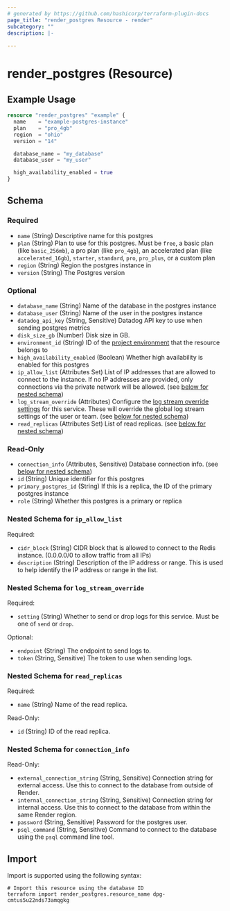 ```yaml
---
# generated by https://github.com/hashicorp/terraform-plugin-docs
page_title: "render_postgres Resource - render"
subcategory: ""
description: |-
  
---
```


# render_postgres (Resource)



## Example Usage

```terraform
resource "render_postgres" "example" {
  name    = "example-postgres-instance"
  plan    = "pro_4gb"
  region  = "ohio"
  version = "14"

  database_name = "my_database"
  database_user = "my_user"

  high_availability_enabled = true
}
```

<!-- schema generated by tfplugindocs -->
## Schema

### Required

- `name` (String) Descriptive name for this postgres
- `plan` (String) Plan to use for this postgres. Must be `free`, a basic plan (like `basic_256mb`), a pro plan (like `pro_4gb`), an accelerated plan (like `accelerated_16gb`), `starter`, `standard`, `pro`, `pro_plus`, or a custom plan
- `region` (String) Region the postgres instance in
- `version` (String) The Postgres version

### Optional

- `database_name` (String) Name of the database in the postgres instance
- `database_user` (String) Name of the user in the postgres instance
- `datadog_api_key` (String, Sensitive) Datadog API key to use when sending postgres metrics
- `disk_size_gb` (Number) Disk size in GB.
- `environment_id` (String) ID of the [project environment](https://docs.render.com/projects) that the resource belongs to
- `high_availability_enabled` (Boolean) Whether high availability is enabled for this postgres
- `ip_allow_list` (Attributes Set) List of IP addresses that are allowed to connect to the instance. If no IP addresses are provided, only connections via the private network will be allowed. (see [below for nested schema](#nestedatt--ip_allow_list))
- `log_stream_override` (Attributes) Configure the [log stream override settings](https://docs.render.com/log-streams#overriding-defaults) for this service. These will override the global log stream settings of the user or team. (see [below for nested schema](#nestedatt--log_stream_override))
- `read_replicas` (Attributes Set) List of read replicas. (see [below for nested schema](#nestedatt--read_replicas))

### Read-Only

- `connection_info` (Attributes, Sensitive) Database connection info. (see [below for nested schema](#nestedatt--connection_info))
- `id` (String) Unique identifier for this postgres
- `primary_postgres_id` (String) If this is a replica, the ID of the primary postgres instance
- `role` (String) Whether this postgres is a primary or replica

<a id="nestedatt--ip_allow_list"></a>
### Nested Schema for `ip_allow_list`

Required:

- `cidr_block` (String) CIDR block that is allowed to connect to the Redis instance. (0.0.0.0/0 to allow traffic from all IPs)
- `description` (String) Description of the IP address or range. This is used to help identify the IP address or range in the list.


<a id="nestedatt--log_stream_override"></a>
### Nested Schema for `log_stream_override`

Required:

- `setting` (String) Whether to send or drop logs for this service. Must be one of `send` or `drop`.

Optional:

- `endpoint` (String) The endpoint to send logs to.
- `token` (String, Sensitive) The token to use when sending logs.


<a id="nestedatt--read_replicas"></a>
### Nested Schema for `read_replicas`

Required:

- `name` (String) Name of the read replica.

Read-Only:

- `id` (String) ID of the read replica.


<a id="nestedatt--connection_info"></a>
### Nested Schema for `connection_info`

Read-Only:

- `external_connection_string` (String, Sensitive) Connection string for external access. Use this to connect to the database from outside of Render.
- `internal_connection_string` (String, Sensitive) Connection string for internal access. Use this to connect to the database from within the same Render region.
- `password` (String, Sensitive) Password for the postgres user.
- `psql_command` (String, Sensitive) Command to connect to the database using the `psql` command line tool.

## Import

Import is supported using the following syntax:

```shell
# Import this resource using the database ID
terraform import render_postgres.resource_name dpg-cmtus5u22nds73amqgkg
```
